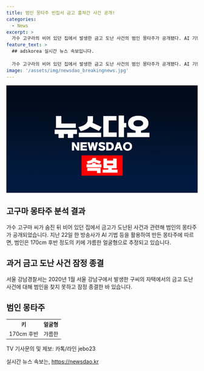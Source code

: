 ```yaml
---
title: 범인 몽타주 빈집서 금고 훔쳐간 사건 공개!
categories:
  - News
excerpt: >
  가수 고구라의 비어 있던 집에서 발생한 금고 도난 사건의 범인 몽타주가 공개됐다. AI 기법으로 제작된 몽타주에 따르면, 범인은 170cm 후반 정도의 키에 갸름한 얼굴형으로 추정된다. 경찰은 2020년 발생한 사건의 잠정 종결을 선언했지만, 이번 몽타주 공개로 사건에 대한 관심이 높아지고 있다.
feature_text: >
  ## adskorea 실시간 뉴스 속보입니다.

  가수 고구라의 비어 있던 집에서 발생한 금고 도난 사건의 범인 몽타주가 공개됐다. AI 기법으로 제작된 몽타주에 따르면, 범인은 170cm 후반 정도의 키에 갸름한 얼굴형으로 추정된다. 경찰은 2020년 발생한 사건의 잠정 종결을 선언했지만, 이번 몽타주 공개로 사건에 대한 관심이 높아지고 있다.
image: '/assets/img/newsdao_breakingnews.jpg'
---
```


<p><img src="/assets/img/newsdao_breakingnews.jpg" alt="adskorea 속보" /></p>

<h2 data-ke-size="size26">고구마 몽타주 분석 결과</h2>

<p data-ke-size="size16">가수 고구마 씨가 숨진 뒤 비어 있던 집에서 금고가 도난된 사건과 관련해 범인의 몽타주가 공개되었습니다. 지난 22일 한 방송사가 AI 기법 등을 활용하여 만든 몽타주에 따르면, 범인은 170cm 후반 정도의 키에 갸름한 얼굴형으로 추정되고 있습니다.</p>

<h2 data-ke-size="size26">과거 금고 도난 사건 잠정 종결</h2>

<p data-ke-size="size16">서울 강남경찰서는 2020년 1월 서울 강남구에서 발생한 구씨의 자택에서의 금고 도난 사건에 대해 범인을 찾지 못하고 잠정 종결한 바 있습니다.</p>

<h2 data-ke-size="size26">범인 몽타주</h2>

<table>
    <tr>
        <td style="text-align: center; height: 17px;"><b>키</b></td>
        <td style="text-align: center; height: 17px;"><b>얼굴형</b></td>
    </tr>
    <tr>
        <td style="text-align: center; height: 17px;">170cm 후반</td>
        <td style="text-align: center; height: 17px;">갸름한</td>
    </tr>
</table>

<p data-ke-size="size16">TV 기사문의 및 제보: 카톡/라인 jebo23</p>
실시간 뉴스 속보는, <a href="https://newsdao.kr" rel="dofollow">https://newsdao.kr</a>


